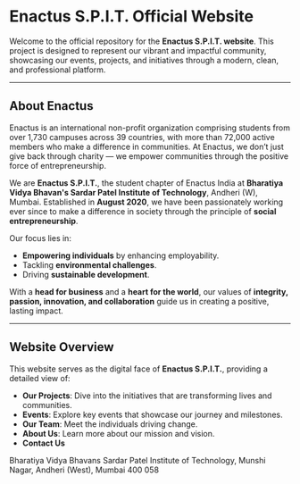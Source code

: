 # **Enactus S.P.I.T. Official Website**

Welcome to the official repository for the **Enactus S.P.I.T. website**. This project is designed to represent our vibrant and impactful community, showcasing our events, projects, and initiatives through a modern, clean, and professional platform.

---

## **About Enactus**

Enactus is an international non-profit organization comprising students from over 1,730 campuses across 39 countries, with more than 72,000 active members who make a difference in communities. At Enactus, we don’t just give back through charity — we empower communities through the positive force of entrepreneurship.

We are **Enactus S.P.I.T.**, the student chapter of Enactus India at **Bharatiya Vidya Bhavan's Sardar Patel Institute of Technology**, Andheri (W), Mumbai. Established in **August 2020**, we have been passionately working ever since to make a difference in society through the principle of **social entrepreneurship**.

Our focus lies in:

- **Empowering individuals** by enhancing employability.
- Tackling **environmental challenges**.
- Driving **sustainable development**.

With a **head for business** and a **heart for the world**, our values of **integrity, passion, innovation, and collaboration** guide us in creating a positive, lasting impact.

---

## **Website Overview**

This website serves as the digital face of **Enactus S.P.I.T.**, providing a detailed view of:

- **Our Projects**: Dive into the initiatives that are transforming lives and communities.
- **Events**: Explore key events that showcase our journey and milestones.
- **Our Team**: Meet the individuals driving change.
- **About Us**: Learn more about our mission and vision.
- **Contact Us**

Bharatiya Vidya Bhavans Sardar Patel Institute of Technology,
Munshi Nagar, Andheri (West),
Mumbai 400 058
